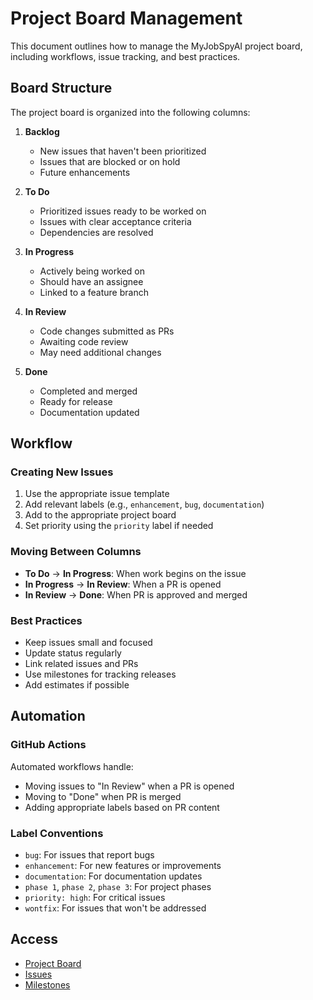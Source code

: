 # Project Board Management

This document outlines how to manage the MyJobSpyAI project board, including workflows, issue tracking, and best practices.

## Board Structure

The project board is organized into the following columns:

1. **Backlog**
   - New issues that haven't been prioritized
   - Issues that are blocked or on hold
   - Future enhancements

2. **To Do**
   - Prioritized issues ready to be worked on
   - Issues with clear acceptance criteria
   - Dependencies are resolved

3. **In Progress**
   - Actively being worked on
   - Should have an assignee
   - Linked to a feature branch

4. **In Review**
   - Code changes submitted as PRs
   - Awaiting code review
   - May need additional changes

5. **Done**
   - Completed and merged
   - Ready for release
   - Documentation updated

## Workflow

### Creating New Issues
1. Use the appropriate issue template
2. Add relevant labels (e.g., `enhancement`, `bug`, `documentation`)
3. Add to the appropriate project board
4. Set priority using the `priority` label if needed

### Moving Between Columns
- **To Do** → **In Progress**: When work begins on the issue
- **In Progress** → **In Review**: When a PR is opened
- **In Review** → **Done**: When PR is approved and merged

### Best Practices
- Keep issues small and focused
- Update status regularly
- Link related issues and PRs
- Use milestones for tracking releases
- Add estimates if possible

## Automation

### GitHub Actions
Automated workflows handle:
- Moving issues to "In Review" when a PR is opened
- Moving to "Done" when PR is merged
- Adding appropriate labels based on PR content

### Label Conventions
- `bug`: For issues that report bugs
- `enhancement`: For new features or improvements
- `documentation`: For documentation updates
- `phase 1`, `phase 2`, `phase 3`: For project phases
- `priority: high`: For critical issues
- `wontfix`: For issues that won't be addressed

## Access
- [Project Board](https://github.com/users/kasnycdev/projects/3)
- [Issues](https://github.com/kasnycdev/MyJobSpyAI/issues)
- [Milestones](https://github.com/kasnycdev/MyJobSpyAI/milestones)
